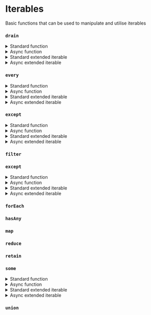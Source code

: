 # Iterables

Basic functions that can be used to manipulate and utilise iterables

### `drain`

<details>
    <summary>Standard function</summary>
    
    import { drain } from "@opennetwork/literal";
    
    // Iterable<number>
    const iterable = [1, 2, 3];
    // boolean
    const result = drain(iterable);
    console.log("Had any value", result);
</details>

<details>
    <summary>Async function</summary>
    
    import { asyncDrain } from "@opennetwork/literal";
    
    // AsyncIterableLike<number>
    const iterable = [1, 2, 3];
    
    (async () => {
        const result: boolean = await asyncDrain(iterable);
        console.log("Had any value", result);
    })();
</details>

<details>
    <summary>Standard extended iterable</summary>
    
    import { extendedIterable } from "@opennetwork/literal";
    
    // Iterable<number>
    const iterable = [1, 2, 3];
    // boolean
    const result = extendedIterable(iterable).drain();
    console.log("Had any value", result);
</details>

<details>
    <summary>Async extended iterable</summary>
    
    import { asyncExtendedIterable } from "@opennetwork/literal";
    
    // AsyncIterableLike<number>
    const iterable = [1, 2, 3];
    
    (async () => {
        // boolean 
        const result = await asyncExtendedIterable(iterable).drain();
        console.log("Had any value", result);
    })();
    
</details>

### `every`

<details>
    <summary>Standard function</summary>
    
    import { every } from "@opennetwork/literal";
    
    // Iterable<number>
    const iterable = [1, 2, 3];
    // boolean
    const result = every(iterable, value => value > 0);
    console.log("Every over 0", result);
</details>

<details>
    <summary>Async function</summary>
    
    import { asyncDrain } from "@opennetwork/literal";
    
    // AsyncIterableLike<number>
    const iterable = [1, 2, 3];
    
    (async () => {
        const result: boolean = await asyncEvery(iterable, value => Promise.resolve(value > 0));
        console.log("Every over 0", result);
    })();
</details>

<details>
    <summary>Standard extended iterable</summary>
    
    import { extendedIterable } from "@opennetwork/literal";
    
    // Iterable<number>
    const iterable = [1, 2, 3];
    // boolean
    const result = extendedIterable(iterable).every(value => value > 0);
    console.log("Every over 0", result);
</details>

<details>
    <summary>Async extended iterable</summary>
    
    import { asyncExtendedIterable } from "@opennetwork/literal";
    
    // AsyncIterableLike<number>
    const iterable = [1, 2, 3];
    
    (async () => {
        // boolean 
        const result = await asyncExtendedIterable(iterable).every(value => Promsie.resolve(value > 0));
        console.log("Every over 0", result);
    })();
    
</details>

### `except`

<details>
    <summary>Standard function</summary>
    
    import { except, toArray } from "@opennetwork/literal";
    
    // Iterable<number>
    const iterable = [1, 2, 3];
    // boolean
    const result = toArray(except(iterable, value => value > 2));
    console.log("Except over 2", result);
</details>

<details>
    <summary>Async function</summary>
    
    import { asyncExcept, asyncToArray } from "@opennetwork/literal";
    
    // AsyncIterableLike<number>
    const iterable = [1, 2, 3];
    
    (async () => {
        const result: boolean = await asyncToArray(asyncExcept(iterable, value => Promise.resolve(value > 2)));
        console.log("Except over 2", result);
    })();
</details>

<details>
    <summary>Standard extended iterable</summary>
    
    import { extendedIterable } from "@opennetwork/literal";
    
    // Iterable<number>
    const iterable = [1, 2, 3];
    // boolean
    const result = extendedIterable(iterable).except(value => value > 2).toArray();
    console.log("Except over 2", result);
</details>

<details>
    <summary>Async extended iterable</summary>
    
    import { asyncExtendedIterable } from "@opennetwork/literal";
    
    // AsyncIterableLike<number>
    const iterable = [1, 2, 3];
    
    (async () => {
        // ExtendedAsyncIterable 
        const result = await asyncExtendedIterable(iterable).except(value => Promsie.resolve(value > 2)).toArray();
        console.log("Except over 2", result);
    })();
    
</details>

### `filter`

### `except`

<details>
    <summary>Standard function</summary>
    
    import { filter, toArray } from "@opennetwork/literal";
    
    // Iterable<number>
    const iterable = [1, 2, 3];
    // boolean
    const result = toArray(filter(iterable, value => value > 2));
    console.log("Over 2", result);
</details>

<details>
    <summary>Async function</summary>
    
    import { asyncFilter, asyncToArray } from "@opennetwork/literal";
    
    // AsyncIterableLike<number>
    const iterable = [1, 2, 3];
    
    (async () => {
        const result: boolean = await asyncToArray(asyncFilter(iterable, value => Promise.resolve(value > 2)));
        console.log("Over 2", result);
    })();
</details>

<details>
    <summary>Standard extended iterable</summary>
    
    import { extendedIterable } from "@opennetwork/literal";
    
    // Iterable<number>
    const iterable = [1, 2, 3];
    // boolean
    const result = extendedIterable(iterable).filter(value => value > 2).toArray();
    console.log("Over 2", result);
</details>

<details>
    <summary>Async extended iterable</summary>
    
    import { asyncExtendedIterable } from "@opennetwork/literal";
    
    // AsyncIterableLike<number>
    const iterable = [1, 2, 3];
    
    (async () => {
        // ExtendedAsyncIterable 
        const result = await asyncExtendedIterable(iterable).filter(value => Promsie.resolve(value > 2)).toArray();
        console.log("Over 2", result);
    })();
    
</details>

### `forEach`

### `hasAny`

### `map`

### `reduce`

### `retain`

### `some`

<details>
    <summary>Standard function</summary>
    
    import { some, toArray } from "@opennetwork/literal";
    
    // Iterable<number>
    const iterable = [1, 2, 3];
    // boolean
    const result = toArray(some(iterable, value => value > 2));
    console.log("Any over 2", result);
</details>

<details>
    <summary>Async function</summary>
    
    import { asyncSome, asyncToArray } from "@opennetwork/literal";
    
    // AsyncIterableLike<number>
    const iterable = [1, 2, 3];
    
    (async () => {
        const result: boolean = await asyncToArray(asyncSome(iterable, value => Promise.resolve(value > 2)));
        console.log("Any over 2", result);
    })();
</details>

<details>
    <summary>Standard extended iterable</summary>
    
    import { extendedIterable } from "@opennetwork/literal";
    
    // Iterable<number>
    const iterable = [1, 2, 3];
    // boolean
    const result = extendedIterable(iterable).some(value => value > 2).toArray();
    console.log("Any over 2", result);
</details>

<details>
    <summary>Async extended iterable</summary>
    
    import { asyncExtendedIterable } from "@opennetwork/literal";
    
    // AsyncIterableLike<number>
    const iterable = [1, 2, 3];
    
    (async () => {
        // ExtendedAsyncIterable 
        const result = await asyncExtendedIterable(iterable).some(value => Promsie.resolve(value > 2)).toArray();
        console.log("Any over 2", result);
    })();
    
</details>

### `union`

